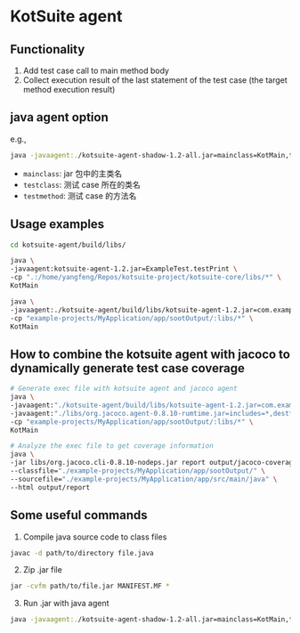 # KotSuite agent

## Functionality

1. Add test case call to main method body
2. Collect execution result of the last statement of the test case (the target method execution result)

## java agent option

e.g.,

```bash
java -javaagent:./kotsuite-agent-shadow-1.2-all.jar=mainclass=KotMain,testclass=Test,testmethod='foo' -jar hello.jar KotMain 
```

- `mainclass`: jar 包中的主类名
- `testclass`: 测试 case 所在的类名
- `testmethod`: 测试 case 的方法名

## Usage examples

```bash
cd kotsuite-agent/build/libs/

java \
-javaagent:kotsuite-agent-1.2.jar=ExampleTest.testPrint \
-cp ".:/home/yangfeng/Repos/kotsuite-project/kotsuite-core/libs/*" \
KotMain
```

```bash
java \
-javaagent:./kotsuite-agent/build/libs/kotsuite-agent-1.2.jar=com.example.myapplication.TempCalleePrintHelloRound0.test_printHello_1 \
-cp "example-projects/MyApplication/app/sootOutput/:libs/*" \
KotMain
```
## How to combine the kotsuite agent with jacoco to dynamically generate test case coverage

```bash
# Generate exec file with kotsuite agent and jacoco agent
java \
-javaagent:"./kotsuite-agent/build/libs/kotsuite-agent-1.2.jar=com.example.myapplication.TempCalleePrintHelloRound0.test_printHello_1" \
-javaagent:"./libs/org.jacoco.agent-0.8.10-rumtime.jar=includes=*,destfile=./output/jacoco-coverage.exec,output=file" \
-cp "example-projects/MyApplication/app/sootOutput/:libs/*" \
KotMain

# Analyze the exec file to get coverage information
java \
-jar libs/org.jacoco.cli-0.8.10-nodeps.jar report output/jacoco-coverage.exec \
--classfile="./example-projects/MyApplication/app/sootOutput/" \
--sourcefile="./example-projects/MyApplication/app/src/main/java" \
--html output/report
```

## Some useful commands

1. Compile java source code to class files

```bash
javac -d path/to/directory file.java
```

2. Zip .jar file

```bash
jar -cvfm path/to/file.jar MANIFEST.MF *
```

3. Run .jar with java agent

```bash
java -javaagent:./kotsuite-agent-shadow-1.2-all.jar=mainclass=KotMain,testclass=Test,testmethod='*' -jar hello.jar KotMain
```
